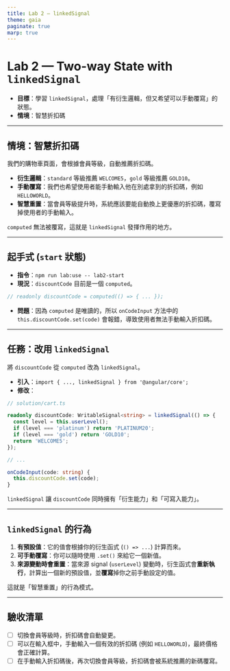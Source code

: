 ```yaml
---
title: Lab 2 — linkedSignal
theme: gaia
paginate: true
marp: true
---
```


# Lab 2 — Two-way State with `linkedSignal`

- **目標**：學習 `linkedSignal`，處理「有衍生邏輯，但又希望可以手動覆寫」的狀態。
- **情境**：智慧折扣碼

---

## 情境：智慧折扣碼

我們的購物車頁面，會根據會員等級，自動推薦折扣碼。

- **衍生邏輯**：`standard` 等級推薦 `WELCOME5`，`gold` 等級推薦 `GOLD10`。
- **手動覆寫**：我們也希望使用者能手動輸入他在別處拿到的折扣碼，例如 `HELLOWORLD`。
- **智慧重置**：當會員等級提升時，系統應該要能自動換上更優惠的折扣碼，覆寫掉使用者的手動輸入。

`computed` 無法被覆寫，這就是 `linkedSignal` 發揮作用的地方。

---

## 起手式 (`start` 狀態)

- **指令**：`npm run lab:use -- lab2-start`
- **現況**：`discountCode` 目前是一個 `computed`。

```typescript
// readonly discountCode = computed(() => { ... });
```

- **問題**：因為 `computed` 是唯讀的，所以 `onCodeInput` 方法中的 `this.discountCode.set(code)` 會報錯，導致使用者無法手動輸入折扣碼。

---

## 任務：改用 `linkedSignal`

將 `discountCode` 從 `computed` 改為 `linkedSignal`。

- **引入**：`import { ..., linkedSignal } from '@angular/core';`
- **修改**：
```typescript
// solution/cart.ts

readonly discountCode: WritableSignal<string> = linkedSignal(() => {
  const level = this.userLevel();
  if (level === 'platinum') return 'PLATINUM20';
  if (level === 'gold') return 'GOLD10';
  return 'WELCOME5';
});

// ...

onCodeInput(code: string) {
  this.discountCode.set(code);
}
```
`linkedSignal` 讓 `discountCode` 同時擁有「衍生能力」和「可寫入能力」。

---

## `linkedSignal` 的行為

1.  **有預設值**：它的值會根據你的衍生函式 (`() => ...`) 計算而來。
2.  **可手動覆寫**：你可以隨時使用 `.set()` 來給它一個新值。
3.  **來源變動時會重置**：當來源 signal (`userLevel`) 變動時，衍生函式會**重新執行**，計算出一個新的預設值，並**覆寫**掉你之前手動設定的值。

這就是「智慧重置」的行為模式。

---

## 驗收清單

- [ ] 切換會員等級時，折扣碼會自動變更。
- [ ] 可以在輸入框中，手動輸入一個有效的折扣碼 (例如 `HELLOWORLD`)，最終價格會正確計算。
- [ ] 在手動輸入折扣碼後，再次切換會員等級，折扣碼會被系統推薦的新碼覆寫。
